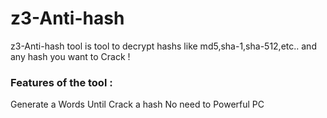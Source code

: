 # z3-Anti-hash
z3-Anti-hash tool is tool to decrypt hashs like md5,sha-1,sha-512,etc.. and any hash you want to Crack !
### Features of the tool :
Generate a Words Until Crack a hash
No need to Powerful PC
